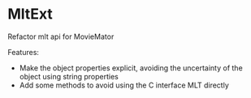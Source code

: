 # MltExt
Refactor mlt api for MovieMator

Features:
* Make the object properties explicit, avoiding the uncertainty of the object using string properties
* Add some methods to avoid using the C interface MLT directly
